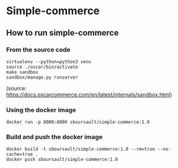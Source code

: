 # Simple-commerce

## How to run simple-commerce

### From the source code
    
    virtualenv --python=python3 venv  
    source ./oscar/bin/activate
    make sandbox
    sandbox/manage.py runserver

(source: https://docs.oscarcommerce.com/en/latest/internals/sandbox.html)

### Using the docker image

	docker run -p 8000:8000 sboursault/simple-commerce:1.0

### Build and push the docker image

    docker build -t sboursault/simple-commerce:1.0 --rm=true --no-cache=true .
    docker push sboursault/simple-commerce:1.0


